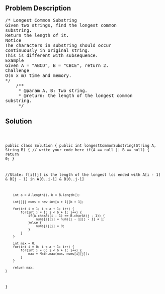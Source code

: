 <!--
<style>
  body { font-family: Arial, sans-serif; }
  .container { max-width: 100%; margin: 0 auto; padding: 10px; }
  .comment-block { max-width: 30%; background-color: #f9f9f9; padding: 10px; border-left: 5px solid #ccc; overflow-wrap: break-word; white-space: pre-wrap; }
  .code-block { background-color: #f4f4f4; padding: 10px; border: 1px solid #ddd; overflow-wrap: break-word; white-space: pre-wrap; }
</style>
-->

<div class='container'>
<h2>Problem Description</h2>
<div class='comment-block'>
<pre>
/* Longest Common Substring
Given two strings, find the longest common
substring.
Return the length of it.
Notice
The characters in substring should occur
continuously in original string.
This is different with subsequence.
Example
Given A = "ABCD", B = "CBCE", return 2.
Challenge
O(n x m) time and memory.
*/
    /**
     * @param A, B: Two string.
     * @return: the length of the longest common
substring.
     */
</pre>
</div>

<h2>Solution</h2>
<div class='code-block'>
<pre><code class='language-java'>

public class Solution {
    public int longestCommonSubstring(String A, String B) {
        // write your code here
        if(A == null || B == null) {
            return 0;
        }

//State: f[i][j] is the length of the longest lcs ended with A[i - 1] & B[j - 1] in A[0..i-1] & B[0..j-1]
        
        int a = A.length(), b = B.length();
        
        int[][] nums = new int[a + 1][b + 1];
        
        for(int i = 1; i < a + 1; i++) {
            for(int j = 1; j < b + 1; j++) {
                if(A.charAt(i - 1) == B.charAt(j - 1)) {
                    nums[i][j] = nums[i - 1][j - 1] + 1;
                }else {
                    nums[i][j] = 0;
                }
            }
        }
        
        int max = 0;
        for(int i = 0; i < a + 1; i++) {
            for(int j = 0; j < b + 1; j++) {
                max = Math.max(max, nums[i][j]);
            }
        }
        
        return max;
    }
}


</code></pre>
</div>
</div>
